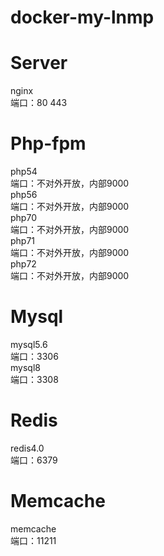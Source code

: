# docker-my-lnmp

# Server
nginx <br/>
端口：80 443 <br/>

# Php-fpm
php54 <br/>
端口：不对外开放，内部9000 <br/>
php56 <br/>
端口：不对外开放，内部9000 <br/>
php70 <br/>
端口：不对外开放，内部9000 <br/>
php71 <br/>
端口：不对外开放，内部9000 <br/>
php72 <br/>
端口：不对外开放，内部9000 <br/>

# Mysql
mysql5.6  <br/>
端口：3306 <br/>
mysql8 <br/>
端口：3308 <br/>

# Redis
redis4.0 <br/>
端口：6379 <br/>

# Memcache
memcache <br/>
端口：11211 <br/>
